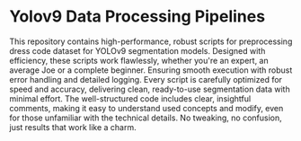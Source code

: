 # Yolov9 Data Processing Pipelines
This repository contains high-performance, robust scripts for preprocessing dress code dataset for YOLOv9 segmentation models. Designed with efficiency, these scripts work flawlessly, whether you're an expert, an average Joe or a complete beginner. Ensuring smooth execution with robust error handling and detailed logging.  Every script is carefully optimized for speed and accuracy, delivering clean, ready-to-use segmentation data with minimal effort. The well-structured code includes clear, insightful comments, making it easy to understand used concepts and modify, even for those unfamiliar with the technical details. No tweaking, no confusion, just results that work like a charm.
